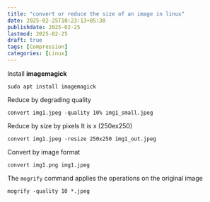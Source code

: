 ```yaml
---
title: "convert or reduce the size of an image in linux"
date: 2025-02-25T10:23:13+05:30
publishdate: 2025-02-25
lastmod: 2025-02-25
draft: true
tags: [Compression]
categories: [Linux]
---
```

Install **imagemagick**
~~~
sudo apt install imagemagick  
~~~
Reduce by degrading quality
~~~
convert img1.jpeg -quality 10% img1_small.jpeg
~~~
Reduce by size by pixels 
It is x (250ex250)
~~~
convert img1.jpeg -resize 250x250 img1_out.jpeg
~~~
Convert by image format
~~~
convert img1.png img1.jpeg
~~~
The `mogrify` command applies the operations on the original image 
~~~
mogrify -quality 10 *.jpeg 
~~~
